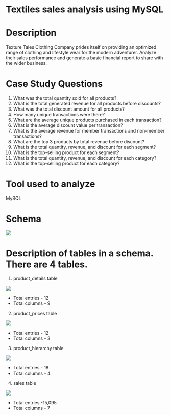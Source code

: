 # Textiles sales analysis using MySQL
# Description
Texture Tales Clothing Company prides itself on providing an optimized range of clothing and lifestyle wear for the modern adventurer. Analyze their sales performance and generate a basic financial report to share with the wider business.
# Case Study Questions
1) What was the total quantity sold for all products?
2) What is the total generated revenue for all products before discounts?
3) What was the total discount amount for all products?
4) How many unique transactions were there?
5) What are the average unique products purchased in each transaction?
6) What is the average discount value per transaction?
7) What is the average revenue for member transactions and non-member transactions?
8) What are the top 3 products by total revenue before discount?
9) What is the total quantity, revenue, and discount for each segment?
10) What is the top-selling product for each segment?
11) What is the total quantity, revenue, and discount for each category?
12) What is the top-selling product for each category?

# Tool used to analyze 
MySQL
# Schema
<img src = "https://github.com/shubhammeshram01/Textiles-sales-analysis-using-MySQL/blob/main/Schema%20Textile.png">

# Description of tables in a schema. There are 4 tables.

1) product_details table
<img src = "https://github.com/shubhammeshram01/Textiles-sales-analysis-using-MySQL/blob/main/product%20details.png">
   
* Total entries - 12
* Total columns - 9

2) product_prices table
<img src = "https://github.com/shubhammeshram01/Textiles-sales-analysis-using-MySQL/blob/main/product_prices.png">

* Total entries - 12
* Total columns - 3
   
3) product_hierarchy table
<img src = "https://github.com/shubhammeshram01/Textiles-sales-analysis-using-MySQL/blob/main/product_hierarchy.png">

* Total entries - 18
* Total columns - 4
   
4) sales table
<img src = "https://github.com/shubhammeshram01/Textiles-sales-analysis-using-MySQL/blob/main/sales.png">

* Total entries -15,095
* Total columns - 7



